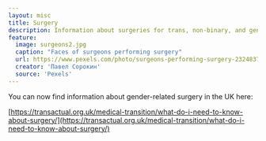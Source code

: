 ```yaml
---
layout: misc
title: Surgery
description: Information about surgeries for trans, non-binary, and gender non-conforming people
feature:
  image: surgeons2.jpg
  caption: "Faces of surgeons performing surgery"
  url: https://www.pexels.com/photo/surgeons-performing-surgery-2324837/
  creator: 'Павел Сорокин'
  source: 'Pexels'
---
```


You can now find information about gender-related surgery in the UK here:

[https://transactual.org.uk/medical-transition/what-do-i-need-to-know-about-surgery/](https://transactual.org.uk/medical-transition/what-do-i-need-to-know-about-surgery/)
